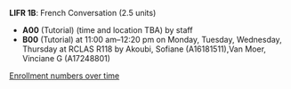 **LIFR 1B**: French Conversation (2.5 units)

- **A00** (Tutorial) (time and location TBA) by staff
- **B00** (Tutorial) at 11:00 am–12:20 pm on Monday, Tuesday, Wednesday, Thursday at RCLAS R118 by Akoubi, Sofiane (A16181511),Van Moer, Vinciane G (A17248801)

[Enrollment numbers over time](./LIFR1B.tsv)
